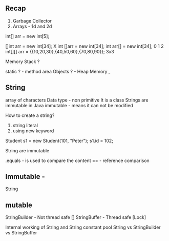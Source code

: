 ## Recap
1. Garbage Collector 
2. Arrays - 1d and 2d 

int[] arr = new int[5];

[]int arr = new int[34]; X
int []arr = new int[34]; 
int arr[] = new int[34];
                    0          1            2 
int[][] arr = {{10,20,30},{40,50,60},{70,80,90}};
3x3


Memory 
Stack ? 

static ? - method area 
Objects ? - Heap Memory , 

## String
array of characters 
Data type - non primitive 
It is a class 
Strings are immutable in Java
immutable - means it can not be modified 

How to create a string?
1. string literal 
2. using new keyword 



Student s1 = new Student(101, "Peter");
s1.id = 102;


String are immutable 


.equals    - is used to compare the content
==         - reference comparison 



## Immutable - 
String


## mutable 

StringBuilder  - Not thread safe []
StringBuffer    - Thread safe  [Lock]


Internal working of String and String constant pool 
String vs StringBuilder vs StringBuffer 









